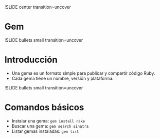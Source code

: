 !SLIDE center transition=uncover
# Gem

!SLIDE bullets small transition=uncover
# Introducción

* Una gema es un formato simple para publicar y compartir código Ruby.
* Cada gema tiene un nombre, versión y plataforma.

!SLIDE bullets small transition=uncover
# Comandos básicos

* Instalar una gema: `gem install rake`
* Buscar una gema: `gem search sinatra`
* Listar gemas instaladas: `gem list`
